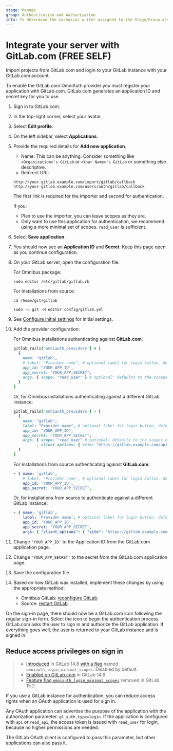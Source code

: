 ```yaml
---
stage: Manage
group: Authentication and Authorization
info: To determine the technical writer assigned to the Stage/Group associated with this page, see https://about.gitlab.com/handbook/engineering/ux/technical-writing/#assignments
---
```


# Integrate your server with GitLab.com **(FREE SELF)**

Import projects from GitLab.com and login to your GitLab instance with your GitLab.com account.

To enable the GitLab.com OmniAuth provider you must register your application with GitLab.com.
GitLab.com generates an application ID and secret key for you to use.

1. Sign in to GitLab.com.
1. In the top-right corner, select your avatar.
1. Select **Edit profile**.
1. On the left sidebar, select **Applications**.
1. Provide the required details for **Add new application**.
   - Name: This can be anything. Consider something like `<Organization>'s GitLab` or `<Your Name>'s GitLab` or something else descriptive.
   - Redirect URI:

   ```plaintext
   http://your-gitlab.example.com/import/gitlab/callback
   http://your-gitlab.example.com/users/auth/gitlab/callback
   ```

   The first link is required for the importer and second for authentication.

   If you:

   - Plan to use the importer, you can leave scopes as they are.
   - Only want to use this application for authentication, we recommend using a more minimal set of scopes. `read_user` is sufficient.

1. Select **Save application**.
1. You should now see an **Application ID** and **Secret**. Keep this page open as you continue
   configuration.
1. On your GitLab server, open the configuration file.

   For Omnibus package:

   ```shell
   sudo editor /etc/gitlab/gitlab.rb
   ```

   For installations from source:

   ```shell
   cd /home/git/gitlab

   sudo -u git -H editor config/gitlab.yml
   ```

1. See [Configure initial settings](omniauth.md#configure-initial-settings) for initial settings.
1. Add the provider configuration:

   For Omnibus installations authenticating against **GitLab.com**:

   ```ruby
   gitlab_rails['omniauth_providers'] = [
     {
       name: "gitlab",
       # label: "Provider name", # optional label for login button, defaults to "GitLab.com"
       app_id: "YOUR_APP_ID",
       app_secret: "YOUR_APP_SECRET",
       args: { scope: "read_user" } # optional: defaults to the scopes of the application
     }
   ]
   ```

   Or, for Omnibus installations authenticating against a different GitLab instance:

   ```ruby
   gitlab_rails['omniauth_providers'] = [
     {
       name: "gitlab",
       label: "Provider name", # optional label for login button, defaults to "GitLab.com"
       app_id: "YOUR_APP_ID",
       app_secret: "YOUR_APP_SECRET",
       args: { scope: "read_user" # optional: defaults to the scopes of the application
             , client_options: { site: "https://gitlab.example.com/api/v4" } }
     }
   ]
   ```

   For installations from source authenticating against **GitLab.com**:

   ```yaml
   - { name: 'gitlab',
       # label: 'Provider name', # optional label for login button, defaults to "GitLab.com"
       app_id: 'YOUR_APP_ID',
       app_secret: 'YOUR_APP_SECRET',
   ```

   Or, for installations from source to authenticate against a different GitLab instance:

   ```yaml
   - { name: 'gitlab',
       label: 'Provider name', # optional label for login button, defaults to "GitLab.com"
       app_id: 'YOUR_APP_ID',
       app_secret: 'YOUR_APP_SECRET',
       args: { "client_options": { "site": 'https://gitlab.example.com/api/v4' } }
   ```

1. Change `'YOUR_APP_ID'` to the Application ID from the GitLab.com application page.
1. Change `'YOUR_APP_SECRET'` to the secret from the GitLab.com application page.
1. Save the configuration file.
1. Based on how GitLab was installed, implement these changes by using
   the appropriate method:
   - Omnibus GitLab: [reconfigure GitLab](../administration/restart_gitlab.md#omnibus-gitlab-reconfigure).
   - Source: [restart GitLab](../administration/restart_gitlab.md#installations-from-source).

On the sign-in page, there should now be a GitLab.com icon following the
regular sign-in form. Select the icon to begin the authentication process.
GitLab.com asks the user to sign in and authorize the GitLab application. If
everything goes well, the user is returned to your GitLab instance and is
signed in.

## Reduce access privileges on sign in

> - [Introduced](https://gitlab.com/gitlab-org/gitlab/-/issues/337663) in GitLab 14.8 [with a flag](../administration/feature_flags.md) named `omniauth_login_minimal_scopes`. Disabled by default.
> - [Enabled on GitLab.com](https://gitlab.com/gitlab-org/gitlab/-/issues/351331) in GitLab 14.9.
> - [Feature flag `omniauth_login_minimal_scopes`](https://gitlab.com/gitlab-org/gitlab/-/merge_requests/83453) removed in GitLab 15.2

If you use a GitLab instance for authentication, you can reduce access rights when an OAuth application is used for sign in.

Any OAuth application can advertise the purpose of the application with the
authorization parameter: `gl_auth_type=login`. If the application is
configured with `api` or `read_api`, the access token is issued with
`read_user` for login, because no higher permissions are needed.

The GitLab OAuth client is configured to pass this parameter, but other
applications can also pass it.
